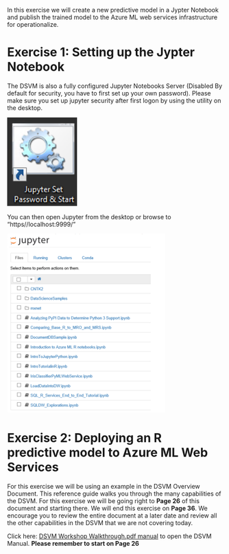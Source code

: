 In this exercise we will create a new predictive model in a Jypter Notebook and publish the trained model to the Azure ML web services infrastructure for operationalize.  


# Exercise 1: Setting up the Jypter Notebook

The DSVM is also a fully configured Jupyter Notebooks Server (Disabled By default for security, you
have to first set up your own password). Please make sure you set up jupyter security after first logon by using the utility on the desktop.

![Screenshot](images/04-SetupJupyter.png)

You can then open Jupyter from the desktop or browse to “https//localhost:9999/”

![Screenshot](images/04-JupyterList.png)


# Exercise 2: Deploying an R predictive model to Azure ML Web Services

For this exercise we will be using an example in the DSVM Overview Document.  This reference guide walks you through the many capabilities of the DSVM.   For this exercise we will be going right to **Page 26** of this document and starting there.  We will end this exercise on **Page 36**.  We encourage you to review the entire document at a later date and review all the other capabilities in the DSVM that we are not covering today.

Click here: [DSVM Workshop Walkthrough.pdf manual](https://github.com/chadgr/MLLab/blob/master/ResourceFiles/DSVM%20Workshop%20Walkthrough.pdf) to open the DSVM Manual.  **Please remember to start on Page 26**
